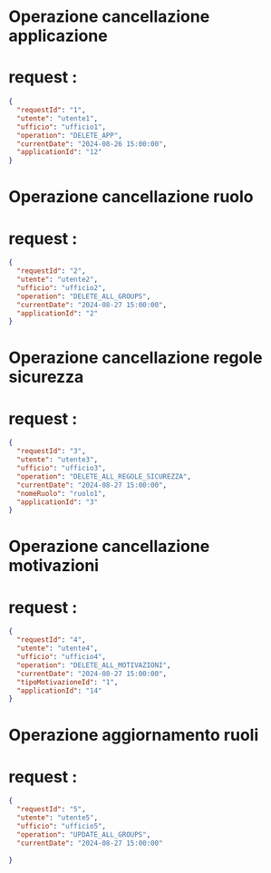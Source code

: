 # Operazione cancellazione applicazione
# request :

```json
{
  "requestId": "1",
  "utente": "utente1",
  "ufficio": "ufficio1",
  "operation": "DELETE_APP",
  "currentDate": "2024-08-26 15:00:00",
  "applicationId": "12"
}
```


# Operazione cancellazione ruolo
# request :

```json
{
  "requestId": "2",
  "utente": "utente2",
  "ufficio": "ufficio2",
  "operation": "DELETE_ALL_GROUPS",
  "currentDate": "2024-08-27 15:00:00",
  "applicationId": "2"
}
```

# Operazione cancellazione regole sicurezza
# request :

```json
{
  "requestId": "3",
  "utente": "utente3",
  "ufficio": "ufficio3",
  "operation": "DELETE_ALL_REGOLE_SICUREZZA",
  "currentDate": "2024-08-27 15:00:00",
  "nomeRuolo": "ruolo1",
  "applicationId": "3"
}
```


# Operazione cancellazione motivazioni
# request :

```json
{
  "requestId": "4",
  "utente": "utente4",
  "ufficio": "ufficio4",
  "operation": "DELETE_ALL_MOTIVAZIONI",
  "currentDate": "2024-08-27 15:00:00",
  "tipoMotivazioneId": "1",
  "applicationId": "14"
}
```

# Operazione aggiornamento ruoli
# request :

```json
{
  "requestId": "5",
  "utente": "utente5",
  "ufficio": "ufficio5",
  "operation": "UPDATE_ALL_GROUPS",
  "currentDate": "2024-08-27 15:00:00"
  
}
```

